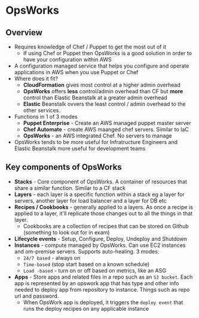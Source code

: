 # OpsWorks

## Overview

* Requires knowledge of Chef / Puppet to get the most out of it
    * If using Chef or Puppet then OpsWorks is a good solution in order to have your configuration within AWS
* A configuration managed service that helps you configure and operate applications in AWS when you use Puppet or Chef
* Where does it fit?
    * **CloudFormation** gives most control at a higher admin overhead
    * **OpsWorks** offers **less** control/admin overhead than CF but **more** control than Elastic Beanstalk at a greater admin overhead
    * **Elastic** Beanstalk ovvers the least control / admin overhead to the other services.
* Functions in 1 of 3 modes
    * **Puppet Enterprise** - Create an AWS managed puppet master server
    * **Chef Automate** - create AWS maanged chef servers. Similar to IaC
    * **OpsWorks** - an AWS integrated Chef. No servers to manage
* OpsWorks tends to be more useful for Infratructure Engineers and Elastic Beanstalk more useful for development teams

## Key components of OpsWorks

* **Stacks** - Core component of OpsWorks. A container of resources that share a similar function. Similar to a CF stack
* **Layers** - each layer is a specific function within a stack eg a layer for servers, another layer for load balancer and a layer for DB etc
* **Recipes / Cookbooks** - generally applied to a layers. As once a recipe is applied to a layer, it'll replicate those changes out to all the things in that layer. 
    * Cookbooks are a collection of recipes that can be stored on Github (something to look out for in exam)
* **Lifecycle events** - Setup, Configure, Deploy, Undeploy and Shutdown
* **Instances** - compute managed by OpsWorks. Can use EC2 instances and om-premise servers. Supports auto-healing. 3 modes:
    * `24/7 based` - always on
    * `Time-based` (stop start based on a known schedule)
    * `Load -based` - turn on or off based on metrics, like an ASG
* **Apps** - Store apps and related files in a repo such as an `S3 bucket`. Each app is represented by an opswork app that has type and other info needed to deploy app from repository to instance. Things such as repo url and password.
    * When OpsWork app is deployed, it triggers the `deploy event` that runs the deploy recipes on any applicable instance
